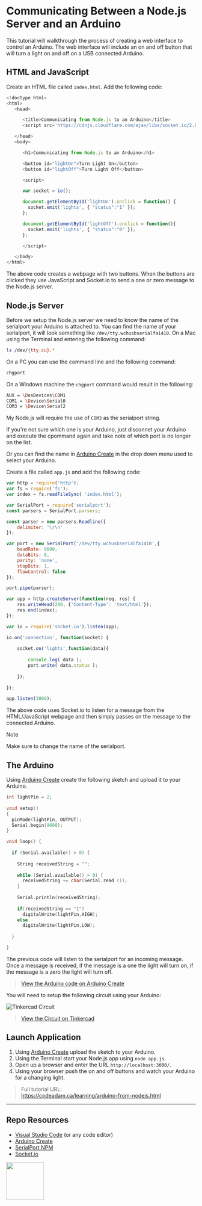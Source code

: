 # Communicating Between a Node.js Server and an Arduino

This tutorial will walkthrough the process of creating a web interface to control an Arduino. The web interface will include an on and off button that will turn a light on and off on a USB connected Arduino. 

## HTML and JavaScript

Create an HTML file called `index.html`. Add the following code:

```javascript
<!doctype html>
<html>
   <head>

      <title>Communicating from Node.js to an Arduino</title>
      <script src='https://cdnjs.cloudflare.com/ajax/libs/socket.io/2.0.4/socket.io.js'></script>

   </head>
   <body>

      <h1>Communicating from Node.js to an Arduino</h1>

      <button id="lightOn">Turn Light On</button>
      <button id="lightOff">Turn Light Off</button>

      <script>

      var socket = io();

      document.getElementById('lightOn').onclick = function() {
        socket.emit('lights', { "status":"1" });
      };

      document.getElementById('lightOff').onclick = function(){               
        socket.emit('lights', { "status":"0" });
      };

      </script>

   </body>
</html>
```

The above code creates a webpage with two buttons. When the buttons are clicked they use JavaScript and Socket.io to send a one or zero message to the Node.js server.

## Node.js Server

Before we setup the Node.js server we need to know the name of the serialport your Arduino is attached to. You can find the name of your serialport, it will look something like `/dev/tty.wchusbserialfa1410`. On a Mac using the Terminal and entering the following command:

```sh
ls /dev/{tty,cu}.*
```

On a PC you can use the command line and the following command:

```sh
chgport
```

On a Windows machine the `chgport` command would result in the following:

```sh
AUX = \DosDevices\COM1
COM1 = \Device\Serial0
COM3 = \Device\Serial2
```

My Node.js will require the use of `COM3` as the serialport string.

If you're not sure which one is your Arduino, just disconnet your Arduino and execute the cpommand again and take note of which port is no longer on the list. 

Or you can find the name in [Arduino Create](https://create.arduino.cc/editor) in the drop down menu used to select your Arduino.

Create a file called `app.js` and add the following code:

```javascript
var http = require('http');
var fs = require('fs');
var index = fs.readFileSync( 'index.html');

var SerialPort = require('serialport');
const parsers = SerialPort.parsers;

const parser = new parsers.Readline({
    delimiter: '\r\n'
});

var port = new SerialPort('/dev/tty.wchusbserialfa1410',{ 
    baudRate: 9600,
    dataBits: 8,
    parity: 'none',
    stopBits: 1,
    flowControl: false
});

port.pipe(parser);

var app = http.createServer(function(req, res) {
    res.writeHead(200, {'Content-Type': 'text/html'});
    res.end(index);
});

var io = require('socket.io').listen(app);

io.on('connection', function(socket) {
    
    socket.on('lights',function(data){
        
        console.log( data );
        port.write( data.status );
    
    });
    
});

app.listen(3000);
```

The above code uses Socket.io to listen for a message from the HTML/JavaScript webpage and then simply passes on the message to the connected Arduino. 

> [!Note]  
> Make sure to change the name of the serialport.

## The Arduino

Using [Arduino Create](https://create.arduino.cc/editor) create the following sketch and upload it to your Arduino. 

```cpp
int lightPin = 2;
 
void setup() 
{ 
  pinMode(lightPin, OUTPUT);
  Serial.begin(9600);
}

void loop() {
  
  if (Serial.available() > 0) {
    
    String receivedString = "";
    
    while (Serial.available() > 0) {
      receivedString += char(Serial.read ());
    }
    
    Serial.println(receivedString);
    
    if(receivedString == "1")
      digitalWrite(lightPin,HIGH);  
    else
      digitalWrite(lightPin,LOW);
    
  }

}
```

The previous code will listen to the serialport for an incoming message. Once a message is received, if the message is a one the light will turn on, if the message is a zero the light will turn off. 

> [View the Arduino code on Arduino Create](https://create.arduino.cc/editor/professoradam/af5288bf-00cc-406c-844e-f20485fa2df8/preview)

You will need to setup the following circuit using your Arduino:

![Tinkercad Circuit](https://raw.githubusercontent.com/codeadamca/arduino-from-nodejs/main/_readme/tinkercad-from-nodejs.png)

> [View the Circuit on Tinkercad](https://www.tinkercad.com/things/h0C03Xahv9R)

## Launch Application

1. Using [Arduino Create](https://create.arduino.cc/editor) upload the sketch to your Arduino.
2. Using the Terminal start your Node.js app using `node app.js`.
3. Open up a browser and enter the URL `http://localhost:3000/`.
4. Using your browser push the on and off buttons and watch your Arduino for a changing light. 

> Full tutorial URL:  
> https://codeadam.ca/learning/arduino-from-nodejs.html

***

## Repo Resources

* [Visual Studio Code](https://code.visualstudio.com/) (or any code editor)
* [Arduino Create](https://create.arduino.cc/editor) 
* [SerialPort NPM](https://www.npmjs.com/package/serialport)
* [Socket.io](https://socket.io/)

<a href="https://codeadam.ca">
<img src="https://codeadam.ca/images/code-block.png" width="100">
</a>

